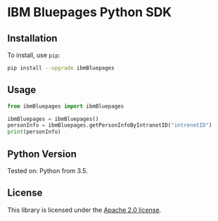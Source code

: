 # IBM Bluepages Python SDK

## Installation

To install, use `pip`:

```bash
pip install --upgrade ibmBluepages
```

## Usage

```python
from ibmBluepages import ibmBluepages

ibmBluepages = ibmBluepages()
personInfo = ibmBluepages.getPersonInfoByIntranetID("intrenetID")
print(personInfo)
```

## Python Version

Tested on: Python from 3.5.

## License

This library is licensed under the [Apache 2.0 license][license].



[license]: http://www.apache.org/licenses/LICENSE-2.0

